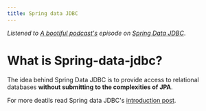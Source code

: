 ```yaml
---
title: Spring data JDBC
---
```


*Listened to [A bootiful podcast's](https://podcasts.apple.com/us/podcast/a-bootiful-podcast/id1438691771) episode on  [Spring Data JDBC](https://podcasts.apple.com/us/podcast/spring-data-jdbc-co-founder-on-jdbc-jpa-domain-driven/id1438691771?i=1000484046917)*.

# What is Spring-data-jdbc?
The idea behind Spring Data JDBC is to provide access to relational databases **without submitting to the complexities of JPA**.

For more deatils read Spring data JDBC's [introduction post](https://spring.io/blog/2018/09/17/introducing-spring-data-jdbc).
